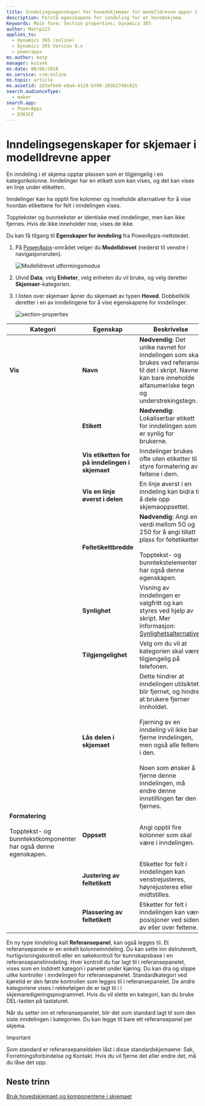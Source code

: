 ```yaml
---
title: Inndelingsegenskaper for hovedskjemaer for modelldrevne apper i PowerApps | MicrosoftDocs
description: Forstå egenskapene for inndeling for et hovedskjema
Keywords: Main form; Section properties; Dynamics 365
author: Mattp123
applies_to:
  - Dynamics 365 (online)
  - Dynamics 365 Version 9.x
  - powerapps
ms.author: matp
manager: kvivek
ms.date: 06/06/2018
ms.service: crm-online
ms.topic: article
ms.assetid: 2d3af6e9-e8a4-4129-b708-383b2740c015
search.audienceType:
  - maker
search.app:
  - PowerApps
  - D365CE
---
```

# <a name="model-driven-app-form-section-properties"></a>Inndelingsegenskaper for skjemaer i modelldrevne apper

 En inndeling i et skjema opptar plassen som er tilgjengelig i en kategorikolonne. Inndelinger har en etikett som kan vises, og det kan vises en linje under etiketten.  
  
 Inndelinger kan ha opptil fire kolonner og inneholde alternativer for å vise hvordan etikettene for felt i inndelingen vises.  
  
 Topptekster og bunntekster er identiske med inndelinger, men kan ikke fjernes. Hvis de ikke inneholder noe, vises de ikke. 

Du kan få tilgang til **Egenskaper for inndeling** fra PowerApps-nettstedet. 
1.  På [PowerApps](https://web.powerapps.com/?utm_source=padocs&utm_medium=linkinadoc&utm_campaign=referralsfromdoc)-området velger du **Modelldrevet** (nederst til venstre i navigasjonsruten).  

     ![Modelldrevet utformingsmodus](media/model-driven-switch.png)

2.  Utvid **Data**, velg **Enheter**, velg enheten du vil bruke, og velg deretter **Skjemaer**-kategorien. 

3.  I listen over skjemaer åpner du skjemaet av typen **Hoved**. Dobbeltklik deretter i en av inndelingene for å vise egenskapene for inndelinger. 

    ![section-properties](media/section-properties.png)
  
|Kategori|Egenskap|Beskrivelse|  
|---------|--------------|-----------------|  
|**Vis**|**Navn**|**Nødvendig**: Det unike navnet for inndelingen som skal brukes ved referanse til det i skript. Navnet kan bare inneholde alfanumeriske tegn og understrekingstegn.|  
||**Etikett**|**Nødvendig**: Lokaliserbar etikett for inndelingen som er synlig for brukerne.|  
||**Vis etiketten for på inndelingen i skjemaet**|Inndelinger brukes ofte uten etiketter til å styre formatering av feltene i dem.|  
||**Vis en linje øverst i delen**|En linje øverst i en inndeling kan bidra til å dele opp skjemaoppsettet.|  
||**Feltetikettbredde**|**Nødvendig**: Angi en verdi mellom 50 og 250 for å angi tillatt plass for feltetiketter.<br /><br /> Topptekst- og bunntekstelementer har også denne egenskapen.|  
||**Synlighet**|Visning av inndelingen er valgfritt og kan styres ved hjelp av skript. Mer informasjon: [Synlighetsalternativer](visibility-options-legacy.md)|  
||**Tilgjengelighet**|Velg om du vil at kategorien skal være tilgjengelig på telefonen.|  
||**Lås delen i skjemaet**|Dette hindrer at inndelingen utilsiktet blir fjernet, og hindrer at brukere fjerner innholdet.<br /><br /> Fjerning av en inndeling vil ikke bare fjerne inndelingen, men også alle feltene i den.<br /><br /> Noen som ønsker å fjerne denne inndelingen, må endre denne innstillingen før den fjernes.|  
|**Formatering**<br /><br /> Topptekst- og bunntekstkomponenter har også denne egenskapen.|**Oppsett**|Angi opptil fire kolonner som skal være i inndelingen.|  
||**Justering av feltetikett**|Etiketter for felt i inndelingen kan venstrejusteres, høyrejusteres eller midtstilles.|  
||**Plassering av feltetikett**|Etiketter for felt i inndelingen kan være posisjoner ved siden av eller over feltene.|  


En ny type inndeling kalt **Referansepanel**, kan også legges til. Et referansepanele er en enkelt kolonneinndeling. Du kan sette inn delrutenett, hurtigvisningskontroll eller en søkekontroll for kunnskapsbase i en referansepanelinndeling. Hver kontroll du har lagt til i referansepanelet, vises som en loddrett kategori i panelet under kjøring. Du kan dra og slippe ulike kontroller i inndelingen for referansepanelet. Standardkategori ved kjøretid er den første kontrollen som legges til i referansepanelet. De andre kategoriene vises i rekkefølgen de er lagt til i i skjemaredigeringsprogrammet. Hvis du vil slette en kategori, kan du bruke DEL-tasten på tastaturet.  
  
Når du setter inn et referansepanelet, blir det som standard lagt til som den siste inndelingen i kategorien. Du kan legge til bare ett referansepanel per skjema.  
  
> [!IMPORTANT]
>  Som standard er referansepaneldelen låst i disse standardskjemaene: Sak, Forretningsforbindelse og Kontakt. Hvis du vil fjerne det eller endre det, må du låse det opp. 

## <a name="next-steps"></a>Neste trinn

[Bruk hovedskjemaet og komponentene i skjemaet](use-main-form-and-components.md)

